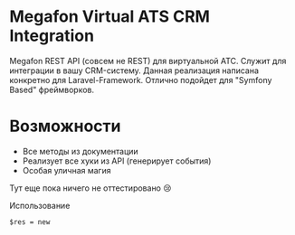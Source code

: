 # Megafon Virtual ATS CRM Integration

Megafon REST API (совсем не REST) для виртуальной АТС. Служит для интеграции в вашу CRM-систему. 
Данная реализация написана конкретно для Laravel-Framework.
Отлично подойдет для "Symfony Based" фреймворков.

# Возможности

  - Все методы из документации
  - Реализует все хуки из API  (генерирует события)
  - Особая уличная магия

Тут еще пока ничего не оттестировано :cry:


Использование

`$res = new `